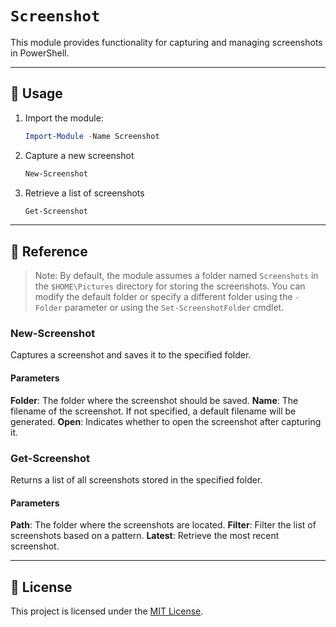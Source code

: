 # `Screenshot`

This module provides functionality for capturing and managing screenshots in PowerShell.

---

## 📘 Usage

1. Import the module:

    ```powershell
    Import-Module -Name Screenshot
    ```

2. Capture a new screenshot

    ```powershell
    New-Screenshot
    ```

3. Retrieve a list of screenshots

    ```powershell
    Get-Screenshot
    ```

---

## 📕 Reference

> Note: By default, the module assumes a folder named `Screenshots` in the `$HOME\Pictures` directory for storing the screenshots. You can modify the default folder or specify a different folder using the `-Folder` parameter or using the `Set-ScreenshotFolder` cmdlet.

### New-Screenshot

Captures a screenshot and saves it to the specified folder.

#### Parameters

**Folder**: The folder where the screenshot should be saved.
**Name**: The filename of the screenshot. If not specified, a default filename will be generated.
**Open**: Indicates whether to open the screenshot after capturing it.

### Get-Screenshot

Returns a list of all screenshots stored in the specified folder.

#### Parameters
**Path**: The folder where the screenshots are located.
**Filter**: Filter the list of screenshots based on a pattern.
**Latest**: Retrieve the most recent screenshot.

---

## 📄 License

This project is licensed under the [MIT License](./LICENSE).
